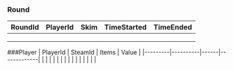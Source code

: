 ### Round
| RoundId 	| PlayerId 	| Skim 	| TimeStarted 	| TimeEnded 	|
|---------	|----------	|------	|-------------	|-----------	|
|         	|          	|      	|             	|           	|
|         	|          	|      	|             	|           	|
|         	|          	|      	|             	|           	|

###Player
| PlayerId | SteamId | Items | Value | 
|---------|----------|------|-------------|
|         |          |      |             | 
|         |          |      |             | 
|         |          |      |             | 
